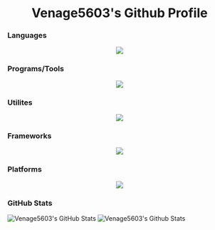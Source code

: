 <h1 align="center">Venage5603's Github Profile</h1>

<h3>Languages</h3>

<p align="center">
  <a href="https://skillicons.dev">
    <img src="https://skillicons.dev/icons?i=c,cs,cpp,md,html,css" />
  </a>
</p>

<h3>Programs/Tools</h3>

<p align="center">
  <a href="https://skillicons.dev">
    <img src="https://skillicons.dev/icons?i=git,unity,vscode,blender,nodejs,npm,yarn,powershell,githubactions" />
  </a>
</p>

<h3> Utilites</h3>

<p align="center">
  <a href="https://skillicons.dev">
    <img src="https://skillicons.dev/icons?i=ps,pr,ai,ae" />
  </a>
</p>

<h3>Frameworks</h3>

<p align="center">
  <a href="https://skillicons.dev">
    <img src="https://skillicons.dev/icons?i=dotnet" />
  </a>
</p>

<h3>Platforms</h3>

<p align="center">
  <a href="https://skillicons.dev">
    <img src="https://skillicons.dev/icons?i=discord,github,arch" />
  </a>
</p>

<h3>GitHub Stats</h3>

![Venage5603's GitHub Stats](https://my-readme-stats-one.vercel.app/api?username=Venage5603&show_icons=true&theme=gotham)
![Venage5603's Github Stats](https://my-readme-stats-one.vercel.app/api/top-langs/?username=Venage5603&layout=compact&theme=gotham)
